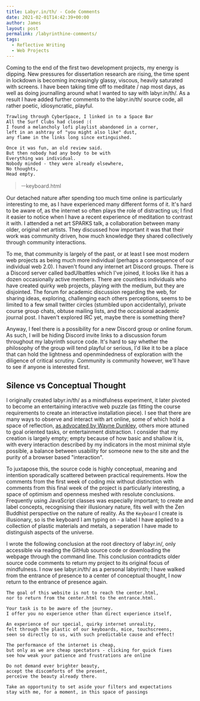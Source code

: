 ```yaml
---
title: Labyr.in/th/ - Code Comments
date: 2021-02-01T14:42:39+00:00
author: James
layout: post
permalink: /labyrinthine-comments/
tags:
  - Reflective Writing
  - Web Projects
---
```


Coming to the end of the first two development projects, my energy is dipping. New pressures for dissertation research are rising, the time spent in lockdown is becoming increasingly glassy, viscous, heavily saturated with screens. I have been taking time off to meditate  / nap most days, as well as doing journalling around what I wanted to say with labyr.in/th/. As a result I have added further comments to the labyr.in/th/ source code, all rather poetic, idiosyncratic, playful.

```
Trawling through CyberSpace, I linked in to a Space Bar
All the Surf Clubs had closed :(
I found a melancholy lofi playlist abandoned in a corner,
left in an ashtray of "you might also like" dust,
any flame in the links long since extinguished.

Once it was fun, an old review said.
But then nobody had any body to be with
Everything was individual.
Nobody minded - they were already elsewhere,
No thoughts,
Head empty.
```
> ㅡkeyboard.html

Our detached nature after spending too much time online is particularly interesting to me, as I have experienced many different forms of it. It's hard to be aware of, as the internet so often plays the role of distracting us; I find it easier to notice when I have a recent experience of meditation to contrast it with. I attended a net art SPARKS talk, a collaboration between many older, original net artists. They discussed how important it was that their work was community driven, how much knowledge they shared collectively through community interactions. 

To me, that community is largely of the past, or at least I see most modern web projects as being much more individual (perhaps a consequence of our individual web 2.0). I haven't found any internet art Discord groups. There is a Discord server called badUIbattles which I've joined, it looks like it has a dozen occasionally active members. There are countless individuals who have created quirky web projects, playing with the medium, but they are disjointed. The forum for academic discussion regarding the web, for sharing ideas, exploring, challenging each others perceptions, seems to be limited to a few small twitter circles (stumbled upon accidentally), private course group chats, obtuse mailing lists, and the occasional academic journal post. I haven't explored IRC yet, maybe there is something there? 

Anyway, I feel there is a possibility for a new Discord group or online forum. As such, I will be hiding Discord invite links to a discussion forum throughout my labyrinth source code. It's hard to say whether the philosophy of the group will tend playful or serious, I'd like it to be a place that can hold the lightness and openmindedness of exploration with the diligence of critical scrutiny. Community is community however, we'll have to see if anyone is interested first.

## Silence vs Conceptual Thought

I originally created labyr.in/th/ as a mindfulness experiment, it later pivoted to become an entertaining interactive web puzzle (as fitting the course requirements to create an interactive installation piece). I see that there are many ways to observe and interact with art online, some of which hold a space of reflection, [as advocated by Wayne Dunkley](https://www-jstor-org.ezproxy.brighton.ac.uk/stable/20206066?pq-origsite=summon&seq=1#metadata_info_tab_contents), others more attuned to goal oriented tasks, or entertainment distraction. I consider that my creation is largely empty; empty because of how basic and shallow it is, with every interaction described by my indicators in the most minimal style possible, a balance between usability for someone new to the site and the purity of a browser based "interaction". 

To juxtapose this, the source code is highly conceptual, meaning and intention sporadically scattered between practical requirements. How the comments from the first week of coding mix without distinction with comments from this final week of the project is particularly interesting, a space of optimism and openness meshed with resolute conclusions. Frequently using JavaScript classes was especially important; to create and label concepts, recognising their illusionary nature, fits well with the Zen Buddhist perspective on the nature of reality. As the `Keyboard` I create is illusionary, so is the keyboard I am typing on - a label I have applied to a collection of plastic materials and metals, a seperation I have made to distinguish aspects of the universe.

I wrote the following conclusion at the root directory of labyr.in/, only accessible via reading the GitHub source code or downloading the webpage through the command line. This conclusion contradicts older source code comments to return my project to its original focus of mindfulness. I now see labyr.in/th/ as a personal labyrinth; I have walked from the entrance of presence to a center of conceptual thought, I now return to the entrance of presence again.

```
The goal of this website is not to reach the center.html,
nor to return from the center.html to the entrance.html.

Your task is to be aware of the journey.
I offer you no experience other than direct experience itself,

An experience of our special, quirky internet unreality,
felt through the plastic of our keyboards, mice, touchscreens,
seen so directly to us, with such predictable cause and effect!

The performance of the internet is cheap,
but only as we are cheap spectators - clicking for quick fixes
see how weak your patience and frustrations are online

Do not demand ever brighter beauty,
accept the discomforts of the present,
perceive the beauty already there.

Take an opportunity to set aside your filters and expectations
stay with me, for a moment, in this space of passings
```



